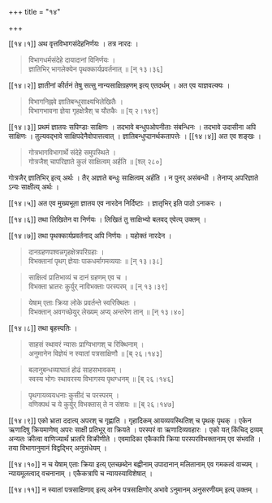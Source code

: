 +++
title = "१४"

+++

[[१४।१]] अथ वृत्तविभागसंदेहनिर्णयः । तत्र नारदः ।

> विभागधर्मसंदेहे दायादानां विनिर्णयः ।  
> ज्ञातिभिर् भागलेक्येन पृथक्कार्यप्रवर्तनात् ॥ [न् १३।३६]

[[१४।२]] ज्ञातीनां कीर्तनं तेषु सत्सु नान्यसाक्षिग्रहणम् इत्य् एतदर्थम् । अत एव याज्ञवल्क्यः ।

> विभागनिह्नवे ज्ञातिबन्धुसाक्ष्यभिलेखितैः ।  
> विभागभावना ज्ञेया गृहक्षेत्रैश् च यौतकैः ॥ [य् २।१४९]

[[१४।३]] प्रथमं ज्ञातयः सपिण्डाः साक्षिणः । तदभावे बन्धुपओपनीताः संबन्धिनः । तदभावे उदासीना अपि साक्षिणः । तुल्यवद्भावे साक्षिपदेनैवोपात्तत्वात् । ज्ञातिबन्धुप्दानर्थकतापत्तेः । [[१४।४]] अत एव शङ्खः ।

> गोत्रभागविभागार्थे संदेहे समुपस्थिते ।  
> गोत्रजैश् चापरिज्ञाते कुलं साक्षित्वम् अर्हति ॥ [श्ल् २८०]

गोत्रजैर् ज्ञातिभिर् इत्य् अर्थः । तैर् अज्ञाते बन्धुः साक्षित्वम् अर्हति । न पुनर् असंबन्धी । तेनाप्य् अपरिज्ञाते ऽन्यः साक्षीत्य् अर्थः ।

[[१४।५]] अत एव मुख्यभूता ज्ञातय एव नारदेन निर्दिष्टाः । ज्ञातृभिर् इति पाठो ऽनाकरः ।

[[१४।६]] तथा लिखितेन वा निर्णयः । लिखितं तु साक्षिभ्यो बलवद् एवेत्य् उक्तम् ।

[[१४।७]] तथा पृथक्कार्यप्रवर्तनाद् अपि निर्णयः । यहोक्तं नारदेन ।

> दानग्रहणपश्वन्नगृहक्षेत्रपरिग्रहाः ।  
> विभक्तानां पृथग् ज्ञेयाः पाकधर्मागमव्ययाः ॥ [न् १३।३८]

> साक्षित्वं प्रातिभाव्यं च दानं ग्रहणम् एव च ।  
> विभक्ता भ्रातरः कुर्युर् नाविभक्ताः परस्परम् ॥ [न् १३।३९]

> येषाम् एताः क्रिया लोके प्रवर्तन्ते स्वरिक्थितः ।  
> विभक्तान् अवगच्छेयुर् लेख्यम् अप्य् अन्तरेण तान् ॥ [न् १३।४०]

[[१४।८]] तथा बृहस्पतिः ।

> साहसं स्थावरं न्यासः प्राग्विभागश् च रिक्थिनाम् ।  
> अनुमानेन विज्ञेयं न स्यातां पत्रसाक्षिणौ ॥ [ब् २६।१४३]

> बलानुबन्धव्याघातं होढं साहसभावकम् ।  
> स्वस्य भोगः स्थावरस्य विभागस्य पृथग्धनम् ॥ [ब् २६।१४६]

> पृथगायव्ययधनाः कुसीदं च परस्परम् ।  
> वणिक्पथं च ये कुर्युर् विभक्तास् ते न संशयः ॥ [ब् २६।१४७]

[[१४।९]] एको भ्राता ददात्य् अपरश् च गृह्णाति । गृहादिकम् आयव्ययस्थितिश् च पृथक् पृथक् । एकेन ऋणादिषु क्रियमाणेष्व् अपरः साक्षी प्रतिभूर् वा क्रियते । परस्परं वा ऋणादिव्यवहारः । एको यत् किंचिद् द्रव्यम् अन्यतः क्रीत्वा वाणिज्यार्थं भ्रातरि विक्रीणीते । एवमादिका एकैकापि क्रिया परस्परविभक्तानाम् एव संभवति । तया विभागानुमानं विद्वद्भिर् अनुसंधेयम् ।

[[१४।१०]] न च येषाम् एताः क्रिया इत्य् एतच्छब्देन बह्वीनाम् उपादानान् मलितानाम् एव गमकत्वं वाच्यम् । न्यायमूलत्वाद् वचनानाम् । एकैकत्रापि च न्यायस्याविशेषात् ।

[[१४।११]] न स्यातां पत्रसाक्षिणाव् इत्य् अनेन पत्रसाक्षिणोर् अभावे ऽनुमानम् अनुसरणीयम् इत्य् उक्तम् ।
